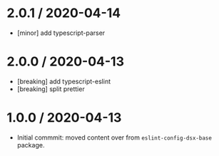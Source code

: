 2.0.1 / 2020-04-14
==================

- [minor] add typescript-parser
 
2.0.0 / 2020-04-13
==================

- [breaking] add typescript-eslint
- [breaking] split prettier

1.0.0 / 2020-04-13
==================

- Initial commmit: moved content over from `eslint-config-dsx-base` package.
